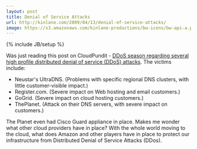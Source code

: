 ```yaml
---
layout: post
title: Denial of Service Attacks
url: http://kinlane.com/2009/04/13/denial-of-service-attacks/
image: https://s3.amazonaws.com/kinlane-productions/bw-icons/bw-api-a.png
---
```

{% include JB/setup %}
<p>
     Was just reading this post on CloudPundit - <a href="http://cloudpundit.com/2009/04/13/ddos-season/">DDoS season regarding several high profile distributed denial of service (DDoS) attacks</a>. The victims include:
</p>
<ul class="mainlist">
     <li>Neustar's UltraDNS. (Problems with specific regional DNS clusters, with little customer-visible impact.)
     </li>
     <li>Register.com. (Severe impact on Web hosting and email customers.)
     </li>
     <li>GoGrid. (Severe impact on cloud hosting customers.)
     </li>
     <li>ThePlanet. (Attack on their DNS servers, with severe impact on customers.)
     </li>
</ul>
<p>
     The Planet even had Cisco Guard appliance in place. Makes me wonder what other cloud providers have in place? With the whole world moving to the cloud, what does Amazon and other players have in place to protect our infrastructure from Distributed Denial of Service Attacks (DDos).
</p>